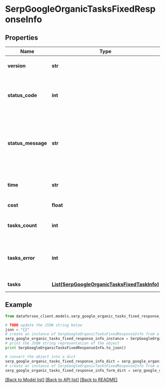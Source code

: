# SerpGoogleOrganicTasksFixedResponseInfo


## Properties

Name | Type | Description | Notes
------------ | ------------- | ------------- | -------------
**version** | **str** | the current version of the API | [optional] 
**status_code** | **int** | general status code you can find the full list of the response codes here | [optional] 
**status_message** | **str** | general informational message you can find the full list of general informational messages here | [optional] 
**time** | **str** | total execution time, seconds | [optional] 
**cost** | **float** | total tasks cost, USD | [optional] 
**tasks_count** | **int** | the number of tasks in the tasks array | [optional] 
**tasks_error** | **int** | the number of tasks in the tasks array returned with an error | [optional] 
**tasks** | [**List[SerpGoogleOrganicTasksFixedTaskInfo]**](SerpGoogleOrganicTasksFixedTaskInfo.md) | array of tasks | [optional] 

## Example

```python
from dataforseo_client.models.serp_google_organic_tasks_fixed_response_info import SerpGoogleOrganicTasksFixedResponseInfo

# TODO update the JSON string below
json = "{}"
# create an instance of SerpGoogleOrganicTasksFixedResponseInfo from a JSON string
serp_google_organic_tasks_fixed_response_info_instance = SerpGoogleOrganicTasksFixedResponseInfo.from_json(json)
# print the JSON string representation of the object
print SerpGoogleOrganicTasksFixedResponseInfo.to_json()

# convert the object into a dict
serp_google_organic_tasks_fixed_response_info_dict = serp_google_organic_tasks_fixed_response_info_instance.to_dict()
# create an instance of SerpGoogleOrganicTasksFixedResponseInfo from a dict
serp_google_organic_tasks_fixed_response_info_form_dict = serp_google_organic_tasks_fixed_response_info.from_dict(serp_google_organic_tasks_fixed_response_info_dict)
```
[[Back to Model list]](../README.md#documentation-for-models) [[Back to API list]](../README.md#documentation-for-api-endpoints) [[Back to README]](../README.md)


